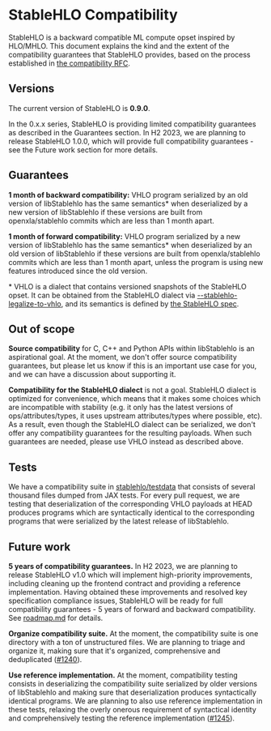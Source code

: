 # StableHLO Compatibility

StableHLO is a backward compatible ML compute opset inspired by HLO/MHLO.
This document explains the kind and the extent of the compatibility guarantees
that StableHLO provides, based on the process established in
[the compatibility RFC](../rfcs/20220912-compatibility.md).

## Versions

The current version of StableHLO is **0.9.0**.

In the 0.x.x series, StableHLO is providing limited compatibility guarantees
as described in the Guarantees section. In H2 2023, we are planning to release
StableHLO 1.0.0, which will provide full compatibility guarantees - see the
Future work section for more details.

## Guarantees

**1 month of backward compatibility:** VHLO program serialized by an old version
of libStablehlo has the same semantics* when deserialized by a new version of
libStablehlo if these versions are built from openxla/stablehlo commits which
are less than 1 month apart.

**1 month of forward compatibility:** VHLO program serialized by a new version
of libStablehlo has the same semantics* when deserialized by an old version of
libStablehlo if these versions are built from openxla/stablehlo commits which
are less than 1 month apart, unless the program is using new features introduced
since the old version.

\* VHLO is a dialect that contains versioned snapshots of the StableHLO opset.
It can be obtained from the StableHLO dialect via
[--stablehlo-legalize-to-vhlo](../stablehlo/tests/stablehlo_legalize_to_vhlo.mlir),
and its semantics is defined by [the StableHLO spec](spec.md).

## Out of scope

**Source compatibility** for C, C++ and Python APIs within libStablehlo is
an aspirational goal. At the moment, we don't offer source compatibility
guarantees, but please let us know if this is an important use case for you,
and we can have a discussion about supporting it.

**Compatibility for the StableHLO dialect** is not a goal. StableHLO dialect
is optimized for convenience, which means that it makes some choices which
are incompatible with stability (e.g. it only has the latest versions of
ops/attributes/types, it uses upstream attributes/types where possible, etc).
As a result, even though the StableHLO dialect can be serialized, we don't offer
any compatibility guarantees for the resulting payloads. When such guarantees
are needed, please use VHLO instead as described above.

## Tests

We have a compatibility suite in [stablehlo/testdata](../stablehlo/testdata)
that consists of several thousand files dumped from JAX tests. For every pull
request, we are testing that deserialization of the corresponding VHLO payloads
at HEAD produces programs which are syntactically identical to the corresponding
programs that were serialized by the latest release of libStablehlo.

## Future work

**5 years of compatibility guarantees.** In H2 2023, we are planning to release
StableHLO v1.0 which will implement high-priority improvements, including
cleaning up the frontend contract and providing a reference implementation.
Having obtained these improvements and resolved key specification compliance
issues, StableHLO will be ready for full compatibility guarantees - 5 years of
forward and backward compatibility. See [roadmap.md](roadmap.md) for details.

**Organize compatibility suite.** At the moment, the compatibility suite
is one directory with a ton of unstructured files. We are planning to triage and
organize it, making sure that it's organized, comprehensive and deduplicated
([#1240](https://github.com/openxla/stablehlo/issues/1240)).

**Use reference implementation.** At the moment, compatibility testing consists
in deserializing the compatibility suite serialized by older versions of
libStablehlo and making sure that deserialization produces syntactically
identical programs. We are planning to also use reference implementation in
these tests, relaxing the overly onerous requirement of syntactical identity
and comprehensively testing the reference implementation
([#1245](https://github.com/openxla/stablehlo/issues/1245)).
